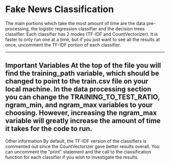 # Fake News Classification


The main portions which take the most amount of time are the data pre-processing, the logistic regression classifier and the 
decision trees classifier. Each classifier has 2 modes (TF-IDF and CountVectorizer). It is faster to only run one at a time,
but if you just want to see all the results at once, uncomment the TF-IDF portion of each classifier.

-----------------------------
Important Variables
At the top of the file you will find the training_path variable, which should be changed to point to the train.csv file
on your local machine.
In the data processing section you can change the TRAINING_TO_TEST_RATIO, ngram_min, and ngram_max variables to your choosing.
However, increasing the ngram_max variable will greatly increase the amount of time it takes for the code to run.
--------------------------
Other information
By default, the TF-IDF version of the classifiers is commented out since the CountVectorizer gave better results overall.
You can uncomment the "print" statement and the call to the classification function for each classifier if you wish to
investigate the results.
